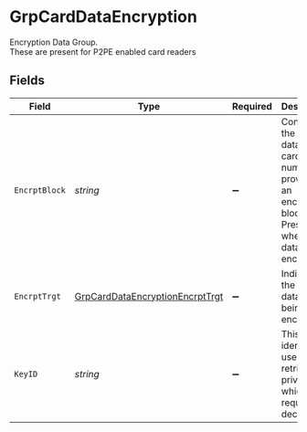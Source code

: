 # GrpCardDataEncryption

Encryption Data Group.<br>
These are present for P2PE enabled card readers



## Fields

| Field                                                                                                           | Type                                                                                                            | Required                                                                                                        | Description                                                                                                     | Example                                                                                                         |
| --------------------------------------------------------------------------------------------------------------- | --------------------------------------------------------------------------------------------------------------- | --------------------------------------------------------------------------------------------------------------- | --------------------------------------------------------------------------------------------------------------- | --------------------------------------------------------------------------------------------------------------- |
| `EncrptBlock`                                                                                                   | *string*                                                                                                        | :heavy_minus_sign:                                                                                              | Contains the track data or card number provided in an encrypted block. Be Present when card data is encrypted.<br/> |                                                                                                                 |
| `EncrptTrgt`                                                                                                    | [GrpCardDataEncryptionEncrptTrgt](../../models/shared/GrpCardDataEncryptionEncrptTrgt.md)                       | :heavy_minus_sign:                                                                                              | Indicates the type of data that is being encrypted.<br/>                                                        | PAN                                                                                                             |
| `KeyID`                                                                                                         | *string*                                                                                                        | :heavy_minus_sign:                                                                                              | This is an identifier used to retrieve the private key, which is required for decryption.<br/>                  | 66257982464                                                                                                     |